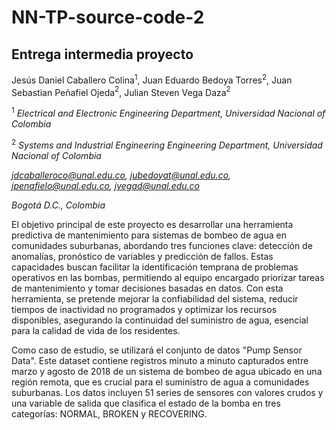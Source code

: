 # NN-TP-source-code-2
## Entrega intermedia proyecto

Jesús Daniel Caballero Colina$^1$, Juan Eduardo Bedoya Torres$^2$, Juan Sebastian Peñafiel Ojeda$^2$, Julian Steven Vega Daza$^2$

$^1$ *Electrical and Electronic Engineering Department, Universidad Nacional of Colombia*

$^2$ *Systems and Industrial Engineering Engineering Department, Universidad Nacional of Colombia*

*[jdcaballeroco@unal.edu.co](jdcaballeroco@unal.edu.co), [jubedoyat@unal.edu.co](jubedoyat@unal.edu.co), [jpenafielo@unal.edu.co](jpenafielo@unal.edu.co), [jvegad@unal.edu.co](jvegad@unal.edu.co)*

*Bogotá D.C., Colombia*

El objetivo principal de este proyecto es desarrollar una herramienta predictiva de mantenimiento para sistemas de bombeo de agua en comunidades suburbanas, abordando tres funciones clave: detección de anomalías, pronóstico de variables y predicción de fallos. Estas capacidades buscan facilitar la identificación temprana de problemas operativos en las bombas, permitiendo al equipo encargado priorizar tareas de mantenimiento y tomar decisiones basadas en datos. Con esta herramienta, se pretende mejorar la confiabilidad del sistema, reducir tiempos de inactividad no programados y optimizar los recursos disponibles, asegurando la continuidad del suministro de agua, esencial para la calidad de vida de los residentes.

Como caso de estudio, se utilizará el conjunto de datos "Pump Sensor Data". Este dataset contiene registros minuto a minuto capturados entre marzo y agosto de 2018 de un sistema de bombeo de agua ubicado en una región remota, que es crucial para el suministro de agua a comunidades suburbanas. Los datos incluyen 51 series de sensores con valores crudos y una variable de salida que clasifica el estado de la bomba en tres categorías: NORMAL, BROKEN y RECOVERING. 
